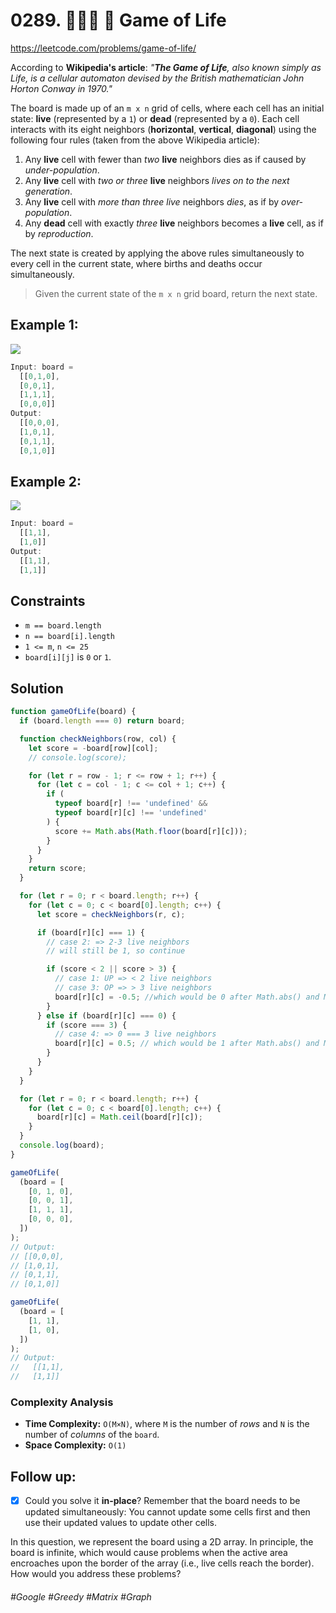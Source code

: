 # 0289. 👩🏽‍🦯 🔎 Game of Life
https://leetcode.com/problems/game-of-life/

According to <b>Wikipedia's article</b>: <i>"<b>The Game of Life</b>, also known simply as Life, is a cellular automaton devised by the British mathematician John Horton Conway in 1970."</i>

The board is made up of an `m x n` grid of cells, where each cell has an initial state: <b>live</b> (represented by a `1`) or <b>dead</b> (represented by a `0`). Each cell interacts with its eight neighbors (<b>horizontal</b>, <b>vertical</b>, <b>diagonal</b>) using the following four rules (taken from the above Wikipedia article):

1. Any <b>live</b> cell with fewer than <i>two</i> <b>live</b> neighbors dies as if caused by <i>under-population</i>.
2. Any <b>live</b> cell with <i>two or three</i> <b>live</b> neighbors <i>lives on to the next generation</i>.
3. Any <b>live</b> cell with <i>more than three live</i> neighbors <i>dies</i>, as if by <i>over-population</i>.
4. Any <b>dead</b> cell with exactly <i>three</i> <b>live</b> neighbors becomes a <b>live</b> cell, as if by <i>reproduction</i>.

The next state is created by applying the above rules simultaneously to every cell in the current state, where births and deaths occur simultaneously. 

> Given the current state of the `m x n` grid board, return the next state.


## Example 1:
![](https://assets.leetcode.com/uploads/2020/12/26/grid1.jpg)
```js
Input: board = 
  [[0,1,0],
  [0,0,1],
  [1,1,1],
  [0,0,0]]
Output: 
  [[0,0,0],
  [1,0,1],
  [0,1,1],
  [0,1,0]]
```
## Example 2:
![](https://assets.leetcode.com/uploads/2020/12/26/grid2.jpg)
```js
Input: board = 
  [[1,1],
  [1,0]]
Output: 
  [[1,1],
  [1,1]]
```


## Constraints
- `m == board.length`
- `n == board[i].length`
- `1 <= m`, `n <= 25`
- `board[i][j]` is `0` or `1`.
## Solution 
```js
function gameOfLife(board) {
  if (board.length === 0) return board;

  function checkNeighbors(row, col) {
    let score = -board[row][col];
    // console.log(score);

    for (let r = row - 1; r <= row + 1; r++) {
      for (let c = col - 1; c <= col + 1; c++) {
        if (
          typeof board[r] !== 'undefined' &&
          typeof board[r][c] !== 'undefined'
        ) {
          score += Math.abs(Math.floor(board[r][c]));
        }
      }
    }
    return score;
  }

  for (let r = 0; r < board.length; r++) {
    for (let c = 0; c < board[0].length; c++) {
      let score = checkNeighbors(r, c);

      if (board[r][c] === 1) {
        // case 2: => 2-3 live neighbors
        // will still be 1, so continue

        if (score < 2 || score > 3) {
          // case 1: UP => < 2 live neighbors
          // case 3: OP => > 3 live neighbors
          board[r][c] = -0.5; //which would be 0 after Math.abs() and Math.ceil()
        }
      } else if (board[r][c] === 0) {
        if (score === 3) {
          // case 4: => 0 === 3 live neighbors
          board[r][c] = 0.5; // which would be 1 after Math.abs() and Math.ceil()
        }
      }
    }
  }

  for (let r = 0; r < board.length; r++) {
    for (let c = 0; c < board[0].length; c++) {
      board[r][c] = Math.ceil(board[r][c]);
    }
  }
  console.log(board);
}

gameOfLife(
  (board = [
    [0, 1, 0],
    [0, 0, 1],
    [1, 1, 1],
    [0, 0, 0],
  ])
);
// Output:
// [[0,0,0],
// [1,0,1],
// [0,1,1],
// [0,1,0]]

gameOfLife(
  (board = [
    [1, 1],
    [1, 0],
  ])
);
// Output:
//   [[1,1],
//   [1,1]]

```
### Complexity Analysis

- <b>Time Complexity:</b> `O(M×N)`, where `M` is the number of <i>rows</i> and `N` is the number of <i>columns</i> of the `board`.
- <b>Space Complexity:</b> `O(1)`

## Follow up:

- [x] Could you solve it <b>in-place</b>? Remember that the board needs to be updated simultaneously: You cannot update some cells first and then use their updated values to update other cells.

In this question, we represent the board using a 2D array. In principle, the board is infinite, which would cause problems when the active area encroaches upon the border of the array (i.e., live cells reach the border). How would you address these problems?

###### #Google #Greedy #Matrix #Graph
